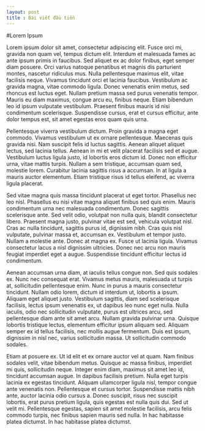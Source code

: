 ```yaml
---
layout: post
title : Bài viết đầu tiền
---
```

#Lorem Ipsum

Lorem ipsum dolor sit amet, consectetur adipiscing elit. Fusce orci mi, gravida non quam vel, tempus dictum elit. Interdum et malesuada fames ac ante ipsum primis in faucibus. Sed aliquet ex ac dolor finibus, eget semper diam posuere. Orci varius natoque penatibus et magnis dis parturient montes, nascetur ridiculus mus. Nulla pellentesque maximus elit, vitae facilisis neque. Vivamus tincidunt orci et lacinia faucibus. Vestibulum ac gravida magna, vitae commodo ligula. Donec venenatis enim metus, sed rhoncus est luctus eget. Nullam pretium massa sed purus venenatis tempor. Mauris eu diam maximus, congue arcu eu, finibus neque. Etiam bibendum leo id ipsum vulputate vestibulum. Praesent finibus mauris id nisi condimentum scelerisque. Suspendisse cursus, erat et cursus efficitur, ante dolor tempus est, sit amet egestas eros quam quis urna.

Pellentesque viverra vestibulum dictum. Proin gravida a magna eget commodo. Vivamus vestibulum ut ex ornare pellentesque. Maecenas quis gravida nisi. Nam suscipit felis id luctus sagittis. Aenean aliquet aliquet lectus, sed lacinia tellus. Aenean in mi et velit placerat facilisis sed et augue. Vestibulum luctus ligula justo, id lobortis eros dictum id. Donec non efficitur urna, vitae mattis turpis. Nullam a sem tristique, accumsan quam sed, molestie lorem. Curabitur lacinia sagittis risus a accumsan. In at ligula a mauris auctor elementum. Etiam tristique risus id tellus eleifend, ac viverra ligula placerat.

Sed vitae magna quis massa tincidunt placerat ut eget tortor. Phasellus nec leo nisl. Phasellus eu nisi vitae magna aliquet finibus sed quis enim. Mauris condimentum urna nec malesuada condimentum. Donec sagittis scelerisque ante. Sed velit odio, volutpat non nulla quis, blandit consectetur libero. Praesent magna justo, pulvinar vitae est sed, vehicula volutpat nisl. Cras ac nulla tincidunt, sagittis purus id, dignissim nibh. Cras quis nisl vulputate, pulvinar massa et, accumsan ex. Vestibulum et tempor justo. Nullam a molestie ante. Donec at magna ex. Fusce ut lacinia ligula. Vivamus consectetur lacus a nisl dignissim ultricies. Donec nec arcu non mauris feugiat imperdiet eget a augue. Suspendisse tincidunt efficitur lectus id condimentum.

Aenean accumsan urna diam, at iaculis tellus congue non. Sed quis sodales ex. Nunc nec consequat erat. Vivamus metus mauris, malesuada ut turpis at, sollicitudin pellentesque enim. Nunc in purus a mauris consectetur tincidunt. Nullam odio lorem, dictum id interdum ut, lobortis a ipsum. Aliquam eget aliquet justo. Vestibulum sagittis, diam sed scelerisque facilisis, lectus ipsum venenatis ex, ut dapibus leo nunc eget nulla. Nulla iaculis, odio nec sollicitudin vulputate, purus est ultrices arcu, sed pellentesque diam ante sit amet arcu. Nullam gravida pulvinar urna. Quisque lobortis tristique lectus, elementum efficitur ipsum aliquam sed. Aliquam semper ex id tellus facilisis, nec mollis augue fermentum. Duis est ipsum, dignissim in nisl nec, varius sollicitudin massa. Ut sollicitudin commodo sodales.

Etiam at posuere ex. Ut id elit et ex ornare auctor vel at quam. Nam finibus sodales velit, vitae bibendum metus. Quisque ac massa finibus, imperdiet mi quis, sollicitudin neque. Integer enim diam, maximus sit amet leo id, tincidunt accumsan augue. In dapibus facilisis pretium. Nulla eget turpis lacinia ex egestas tincidunt. Aliquam ullamcorper ligula nisl, tempor congue ante venenatis non. Pellentesque et cursus tortor. Suspendisse mattis nibh ante, auctor lacinia odio cursus a. Donec suscipit, risus nec suscipit lobortis, erat purus pretium ligula, quis egestas est nulla quis dui. Sed ut velit mi. Pellentesque egestas, sapien sit amet molestie facilisis, arcu felis commodo turpis, nec finibus sapien mauris sed nulla. In hac habitasse platea dictumst. In hac habitasse platea dictumst.
